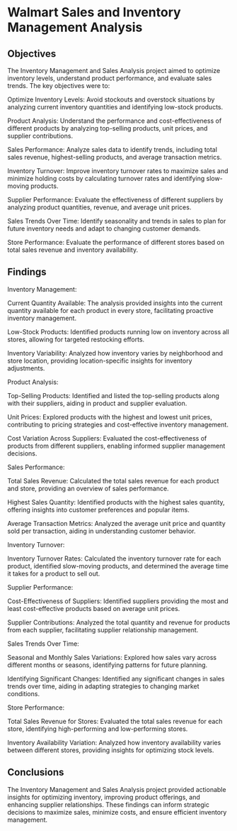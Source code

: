 # Walmart Sales and Inventory Management Analysis
## Objectives
The Inventory Management and Sales Analysis project aimed to optimize inventory levels, understand product performance, and evaluate sales trends. The key objectives were to:

Optimize Inventory Levels: Avoid stockouts and overstock situations by analyzing current inventory quantities and identifying low-stock products.

Product Analysis: Understand the performance and cost-effectiveness of different products by analyzing top-selling products, unit prices, and supplier contributions.

Sales Performance: Analyze sales data to identify trends, including total sales revenue, highest-selling products, and average transaction metrics.

Inventory Turnover: Improve inventory turnover rates to maximize sales and minimize holding costs by calculating turnover rates and identifying slow-moving products.

Supplier Performance: Evaluate the effectiveness of different suppliers by analyzing product quantities, revenue, and average unit prices.

Sales Trends Over Time: Identify seasonality and trends in sales to plan for future inventory needs and adapt to changing customer demands.

Store Performance: Evaluate the performance of different stores based on total sales revenue and inventory availability.

## Findings
Inventory Management:

Current Quantity Available: The analysis provided insights into the current quantity available for each product in every store, facilitating proactive inventory management.

Low-Stock Products: Identified products running low on inventory across all stores, allowing for targeted restocking efforts.

Inventory Variability: Analyzed how inventory varies by neighborhood and store location, providing location-specific insights for inventory adjustments.

Product Analysis:

Top-Selling Products: Identified and listed the top-selling products along with their suppliers, aiding in product and supplier evaluation.

Unit Prices: Explored products with the highest and lowest unit prices, contributing to pricing strategies and cost-effective inventory management.

Cost Variation Across Suppliers: Evaluated the cost-effectiveness of products from different suppliers, enabling informed supplier management decisions.

Sales Performance:

Total Sales Revenue: Calculated the total sales revenue for each product and store, providing an overview of sales performance.

Highest Sales Quantity: Identified products with the highest sales quantity, offering insights into customer preferences and popular items.

Average Transaction Metrics: Analyzed the average unit price and quantity sold per transaction, aiding in understanding customer behavior.

Inventory Turnover:

Inventory Turnover Rates: Calculated the inventory turnover rate for each product, identified slow-moving products, and determined the average time it takes for a product to sell out.

Supplier Performance:

Cost-Effectiveness of Suppliers: Identified suppliers providing the most and least cost-effective products based on average unit prices.

Supplier Contributions: Analyzed the total quantity and revenue for products from each supplier, facilitating supplier relationship management.

Sales Trends Over Time:

Seasonal and Monthly Sales Variations: Explored how sales vary across different months or seasons, identifying patterns for future planning.

Identifying Significant Changes: Identified any significant changes in sales trends over time, aiding in adapting strategies to changing market conditions.

Store Performance:

Total Sales Revenue for Stores: Evaluated the total sales revenue for each store, identifying high-performing and low-performing stores.

Inventory Availability Variation: Analyzed how inventory availability varies between different stores, providing insights for optimizing stock levels.

## Conclusions
The Inventory Management and Sales Analysis project provided actionable insights for optimizing inventory, improving product offerings, and enhancing supplier relationships. These findings can inform strategic decisions to maximize sales, minimize costs, and ensure efficient inventory management.
